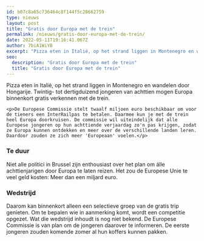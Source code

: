 ```yaml
---
id: b07c8a65c736464c8f144f5c28662759
type: nieuws
layout: post
title: "Gratis door Europa met de trein"
permalink: /nieuws/gratis-door-europa-met-de-trein/
date: 2022-05-11T19:16:41.067Z
author: 7biA1WiYB
excerpt: "Pizza eten in Italië, op het strand liggen in Montenegro en wandelen door Hongarije. Twintig- tot dertigduizend jongeren van achttien mogen Europa binnenkort gratis verkennen met de trein.  "
seo:
  description: "Gratis door Europa met de trein"
  title: "Gratis door Europa met de trein"
---
```

Pizza eten in Italië, op het strand liggen in Montenegro en wandelen door Hongarije. Twintig- tot dertigduizend jongeren van achttien mogen Europa binnenkort gratis verkennen met de trein.  

    <p>De Europese Commissie stelt twaalf miljoen euro beschikbaar om voor de tieners een InterRailpas te betalen. Daarmee kun je met de trein heel Europa doorkruisen. De commissie wil uiteindelijk dat alle Europese jongeren op hun achttiende verjaardag zo'n pas krijgen, zodat ze Europa kunnen ontdekken en meer over de verschillende landen leren. Daardoor zouden ze zich meer 'Europeaan' voelen.</p>
<h3>Te duur</h3>
<p>Niet alle politici in Brussel zijn enthousiast over het plan om álle achttienjarigen door Europa te laten reizen. Het zou de Europese Unie te veel geld kosten: Meer dan een miljard euro.</p>
<h3>Wedstrijd</h3>
<p>Daarom kan binnenkort alleen een selectieve groep van de gratis trip genieten. Om te bepalen wie in aanmerking komt, wordt een competitie opgezet. Wat die wedstrijd inhoudt is nog niet bekend. De Europese Commissie is van plan om de jongeren daarover te informeren. De eerste jongeren zouden komende zomer al hun koffers kunnen pakken.</p>  
